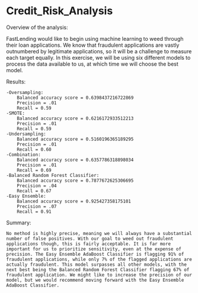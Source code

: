 # Credit_Risk_Analysis

Overview of the analysis:

FastLending would like to begin using machine learning to weed through their loan applications. We know that fraudulent applications are vastly outnumbered by legitimate applications, so it will be a challenge to measure each target equally. In this exercise, we will be using six different models to process the data available to us, at which time we will choose the best model.

Results: 

	-Oversampling:
		Balanced accuracy score = 0.6398437216722869
		Precision = .01
		Recall = 0.59
	-SMOTE:
		Balanced accuracy score = 0.6216172933512213
		Precision = .01
		Recall = 0.59
	-Undersampling:
		Balanced accuracy score = 0.5160196365189295
		Precision = .01
		Recall = 0.60
	-Combination:
		Balanced accuracy score = 0.6357786318898034
		Precision = .01
		Recall = 0.69
	-Balanced Random Forest Classifier:
		Balanced accuracy score = 0.7877672625306695
		Precision = .04
		Recall = 0.67
	-Easy Ensemble:
		Balanced accuracy score = 0.925427358175101
		Precision = .07
		Recall = 0.91

Summary: 

	No method is highly precise, meaning we will always have a substantial number of false positives. With our goal to weed out fraudulent applications though, this is fairly acceptable. It is far more important for us to prioritize sensitivity, even at the expense of precision. The Easy Ensemble AdaBoost Classifier is flagging 91% of fraudulent applications, while only 7% of the flagged applications are actually fraudulent. This model surpasses all other models, with the next best being the Balanced Random Forest Classifier flagging 67% of fraudulent application. We might like to increase the precision of our model, but we would recommend moving forward with the Easy Ensemble AdaBoost Classifier.
